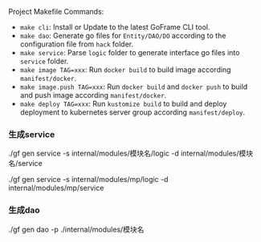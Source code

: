 Project Makefile Commands: 
- `make cli`: Install or Update to the latest GoFrame CLI tool.
- `make dao`: Generate go files for `Entity/DAO/DO` according to the configuration file from `hack` folder.
- `make service`: Parse `logic` folder to generate interface go files into `service` folder.
- `make image TAG=xxx`: Run `docker build` to build image according `manifest/docker`.
- `make image.push TAG=xxx`: Run `docker build` and `docker push` to build and push image according `manifest/docker`.
- `make deploy TAG=xxx`: Run `kustomize build` to build and deploy deployment to kubernetes server group according `manifest/deploy`.

### 生成service
./gf gen service -s internal/modules/模块名/logic -d internal/modules/模块名/service

./gf gen service -s internal/modules/mp/logic -d internal/modules/mp/service

### 生成dao
./gf gen dao -p ./internal/modules/模块名